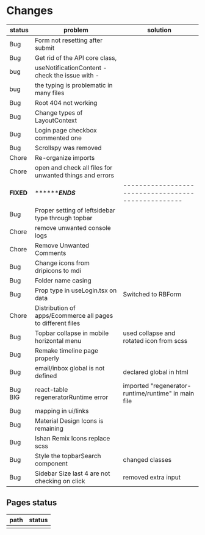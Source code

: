 # Changes

| status    | problem                                                      | solution                                            |
| --------- | ------------------------------------------------------------ | --------------------------------------------------- |
| Bug       | Form not resetting after submit                              |                                                     |
| Bug       | Get rid of the API core class,                               |                                                     |
| bug       | useNotificationContent - check the issue with - <strong>     |                                                     |
| bug       | the typing is problematic in many files                      |                                                     |
| Bug       | Root 404 not working                                         |                                                     |
| Bug       | Change types of LayoutContext                                |                                                     |
| Bug       | Login page checkbox commented one                            |                                                     |
| Bug       | Scrollspy was removed                                        |                                                     |
| Chore     | Re-organize imports                                          |                                                     |
| Chore     | open and check all files for unwanted things and errors      |                                                     |
| **FIXED** | *******************************ENDS************************* | --------------------------------------------------- |
| Bug       | Proper setting of leftsidebar type through topbar            |                                                     |
| Chore     | remove unwanted console logs                                 |                                                     |
| Chore     | Remove Unwanted Comments                                     |                                                     |
| Bug       | Change icons from dripicons to mdi                           |                                                     |
| Bug       | Folder name casing                                           |                                                     |
| Bug       | Prop type in useLogin.tsx on data                            | Switched to RBForm                                  |
| Chore     | Distribution of apps/Ecommerce all pages to different files  |                                                     |
| Bug       | Topbar collapse in mobile horizontal menu                    | used collapse and rotated icon from scss            |
| Bug       | Remake timeline page properly                                |                                                     |
| Bug       | email/inbox global is not defined                            | declared global in html                             |
| Bug BIG   | react-table regeneratorRuntime error                         | imported "regenerator-runtime/runtime" in main file |
| Bug       | mapping in ui/links                                          |                                                     |
| Bug       | Material Design Icons is remaining                           |                                                     |
| Bug       | Ishan Remix Icons replace scss                               |                                                     |
| Bug       | Style the topbarSearch component                             | changed classes                                     |
| Bug       | Sidebar Size last 4 are not checking on click                | removed extra input                                 |


## Pages status

| path | status |
| ---- | ------ |
|      |        |